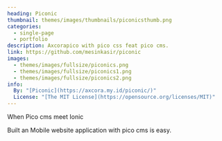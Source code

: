 ```yaml
---
heading: Piconic
thumbnail: themes/images/thumbnails/piconicsthumb.png
categories:
  - single-page
  - portfolio
description: Axcorapico with pico css feat pico cms.
link: https://github.com/mesinkasir/piconic
images:
  - themes/images/fullsize/piconics.png
  - themes/images/fullsize/piconics1.png
  - themes/images/fullsize/piconics2.png
info:
  By: "[Piconic](https://axcora.my.id/piconic/)"
  License: "[The MIT License](https://opensource.org/licenses/MIT)"
---
```


When Pico cms meet Ionic

Built an Mobile website application with pico cms is easy.
